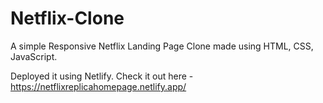 # Netflix-Clone
A simple Responsive Netflix Landing Page Clone made using HTML, CSS, JavaScript.

Deployed it using Netlify.
Check it out here - https://netflixreplicahomepage.netlify.app/




